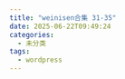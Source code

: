 ```yaml
---
title: "weinisen合集 31-35"
date: 2025-06-22T09:49:24
categories:
  - 未分类
tags:
  - wordpress
---
```





